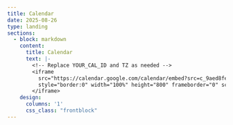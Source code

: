 ```yaml
---
title: Calendar
date: 2025-08-26
type: landing
sections:
  - block: markdown
    content:
      title: Calendar
      text: |-
        <!-- Replace YOUR_CAL_ID and TZ as needed -->
        <iframe
          src="https://calendar.google.com/calendar/embed?src=c_9aed8fe0b5c6566ffae4237d941507367a5c7d7e646d4bc7113508ec16e64fde%40group.calendar.google.com&color=%234285F4&src=c_bebf10a1cabc17c68f05623fb8a79bdb84e3d03a385f92885f91490303ca9ec6%40group.calendar.google.com&color=%23AED581&ctz=Asia%2FSeoul&mode=MONTH&showTabs=1&showTitle=0&showPrint=0&showCalendars=0"
          style="border:0" width="100%" height="800" frameborder="0" scrolling="no">
        </iframe>
    design:
      columns: '1'
      css_class: "frontblock"
---
```


